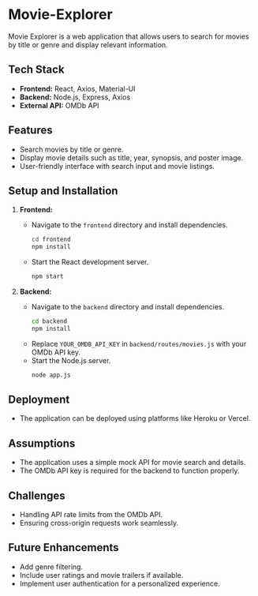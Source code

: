 # Movie-Explorer

Movie Explorer is a web application that allows users to search for movies by title or genre and display relevant information.

## Tech Stack
- **Frontend:** React, Axios, Material-UI
- **Backend:** Node.js, Express, Axios
- **External API:** OMDb API

## Features
- Search movies by title or genre.
- Display movie details such as title, year, synopsis, and poster image.
- User-friendly interface with search input and movie listings.

## Setup and Installation
1. **Frontend:**
   - Navigate to the `frontend` directory and install dependencies.
     ```bash
     cd frontend
     npm install
     ```
   - Start the React development server.
     ```bash
     npm start
     ```

2. **Backend:**
   - Navigate to the `backend` directory and install dependencies.
     ```bash
     cd backend
     npm install
     ```
   - Replace `YOUR_OMDB_API_KEY` in `backend/routes/movies.js` with your OMDb API key.
   - Start the Node.js server.
     ```bash
     node app.js
     ```

## Deployment
- The application can be deployed using platforms like Heroku or Vercel.

## Assumptions
- The application uses a simple mock API for movie search and details.
- The OMDb API key is required for the backend to function properly.

## Challenges
- Handling API rate limits from the OMDb API.
- Ensuring cross-origin requests work seamlessly.

## Future Enhancements
- Add genre filtering.
- Include user ratings and movie trailers if available.
- Implement user authentication for a personalized experience.
